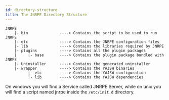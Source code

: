 ```yaml
---
id: directory-structure
title: The JNRPE Directory Structure
---
```


```
JNRPE
    |- bin              ----> Contains the script to be used to run JNRPE
    |- etc              ----> Contains the JNRPE configuration files
    |- lib              ----> Contains the libraries required by JNRPE
    |- plugins          ----> Contains all the plugin packages
    |     |- base       ----> Contains the plugin package bundled with JNRPE
    |- Uninstaller      ----> Contains the generated uninstaller
    |- wrapper          ----> Contains the YAJSW binaries
          |- etc        ----> Contains the YAJSW configuration
          |- lib        ----> Contains the YAJSW dependencies
```

On windows you will find a Service called JNRPE Server, while on unix you will find a script named jnrpe 
inside the `/etc/init.d` directory.